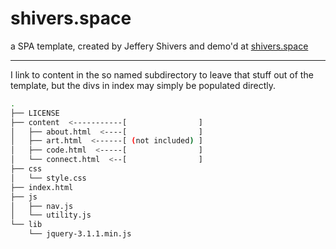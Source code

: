 # shivers.space

a SPA template, created by Jeffery Shivers and demo'd at [shivers.space](http://shivers.space)

---

I link to content in the so named subdirectory to leave that stuff out of the
template, but the divs in index may simply be populated directly.

``` bash
.
├── LICENSE
├── content  <-----------[                ]
│   ├── about.html  <----[                ]
│   ├── art.html  <------[ (not included) ]
│   ├── code.html  <-----[                ]
│   └── connect.html  <--[                ]
├── css
│   └── style.css
├── index.html
├── js
│   ├── nav.js
│   └── utility.js
└── lib
    └── jquery-3.1.1.min.js
```
